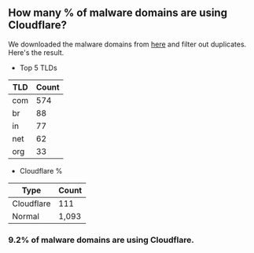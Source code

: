 ## How many % of malware domains are using Cloudflare?


We downloaded the malware domains from [here](https://urlhaus.abuse.ch) and filter out duplicates.
Here's the result.


[//]: # (start replacement)


- Top 5 TLDs

| TLD | Count |
| --- | --- |
| com | 574 |
| br | 88 |
| in | 77 |
| net | 62 |
| org | 33 |


- Cloudflare %

| Type | Count |
| --- | --- |
| Cloudflare | 111 |
| Normal | 1,093 |


### 9.2% of malware domains are using Cloudflare.